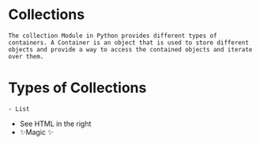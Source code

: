 # Collections  
    The collection Module in Python provides different types of containers. A Container is an object that is used to store different objects and provide a way to access the contained objects and iterate over them.
# Types of Collections
    - List
- See HTML in the right
- ✨Magic ✨
